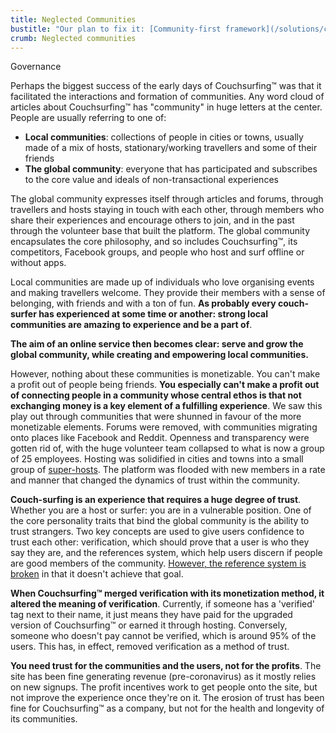 ```yaml
---
title: Neglected Communities
bustitle: "Our plan to fix it: [Community-first framework](/solutions/communities-and-trust)"
crumb: Neglected communities
---
```


<span class="tag is-success is-large">Governance</span>

Perhaps the biggest success of the early days of Couchsurfing&#8482; was that it facilitated the interactions and formation of communities. Any word cloud of articles about Couchsurfing&#8482; has "community" in huge letters at the center. People are usually referring to one of:

 - **Local communities**: collections of people in cities or towns, usually made of a mix of hosts, stationary/working travellers and some of their friends
 - **The global community**: everyone that has participated and subscribes to the core value and ideals of non-transactional experiences

The global community expresses itself through articles and forums, through travellers and hosts staying in touch with each other, through members who share their experiences and encourage others to join, and in the past through the volunteer base that built the platform. The global community encapsulates the core philosophy, and so includes Couchsurfing&#8482;, its competitors, Facebook groups, and people who host and surf offline or without apps.

Local communities are made up of individuals who love organising events and making travellers welcome. They provide their members with a sense of belonging, with friends and with a ton of fun. **As probably every couch-surfer has experienced at some time or another: strong local communities are amazing to experience and be a part of**.

**The aim of an online service then becomes clear: serve and grow the global community, while creating and empowering local communities.**

However, nothing about these communities is monetizable. You can't make a profit out of people being friends. **You especially can't make a profit out of connecting people in a community whose central ethos is that not exchanging money is a key element of a fulfilling experience**. We saw this play out through communities that were shunned in favour of the more monetizable elements. Forums were removed, with communities migrating onto places like Facebook and Reddit. Openness and transparency were gotten rid of, with the huge volunteer team collapsed to what is now a group of 25 employees. Hosting was solidified in cities and towns into a small group of [super-hosts](/issues/host-matching). The platform was flooded with new members in a rate and manner that changed the dynamics of trust within the community.

**Couch-surfing is an experience that requires a huge degree of trust**. Whether you are a host or surfer: you are in a vulnerable position. One of the core personality traits that bind the global community is the ability to trust strangers. Two key concepts are used to give users confidence to trust each other: verification, which should prove that a user is who they say they are, and the references system, which help users discern if people are good members of the community. [However, the reference system is broken](/issues/reviews) in that it doesn't achieve that goal.

**When Couchsurfing&#8482; merged verification with its monetization method, it altered the meaning of verification**. Currently, if someone has a 'verified' tag next to their name, it just means they have paid for the upgraded version of Couchsurfing&#8482; or earned it through hosting. Conversely, someone who doesn't pay cannot be verified, which is around 95% of the users. This has, in effect, removed verification as a method of trust.

**You need trust for the communities and the users, not for the profits**. The site has been fine generating revenue (pre-coronavirus) as it mostly relies on new signups. The profit incentives work to get people onto the site, but not improve the experience once they're on it. The erosion of trust has been fine for Couchsurfing&#8482; as a company, but not for the health and longevity of its communities.
